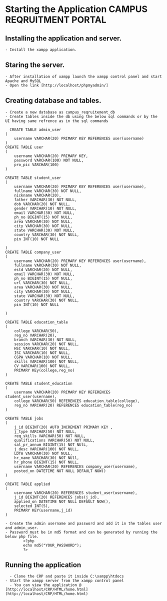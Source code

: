 # Starting the Application CAMPUS REQRUITMENT PORTAL

## Installing the application and server.
	- Install the xampp application.

## Staring the server.
	- After installation of xampp launch the xampp control panel and start Apache and MySQL
	- Open the link [http://localhost/phpmyadmin/]

## Creating database and tables.
	- Create a new database as campus_reqruitement_db
	- Create tables inside the db using the below sql commands or by the UI having same refrence as in the sql commands
```
  CREATE TABLE admin_user
(
	username VARCHAR(20) PRIMARY KEY REFERENCES user(username)
)
CREATE TABLE user
(
	username VARCHAR(20) PRIMARY KEY,
	password VARCHAR(100) NOT NULL,
	pro_pic VARCHAR(100)
)

CREATE TABLE student_user
(
	username VARCHAR(20) PRIMARY KEY REFERENCES user(username),
	fullname VARCHAR(30) NOT NULL,
	nickname VARCHAR(20),
	father VARCHAR(30) NOT NULL,
	dob VARCHAR(20) NOT NULL,
	gender VARCHAR(10) NOT NULL,
	email VARCHAR(30) NOT NULL,
	ph_no BIGINT(15) NOT NULL,
	area VARCHAR(30) NOT NULL,
	city VARCHAR(30) NOT NULL,
	state VARCHAR(30) NOT NULL,
	country VARCHAR(30) NOT NULL,
	pin INT(10) NOT NULL

)
CREATE TABLE company_user
(
	username VARCHAR(20) PRIMARY KEY REFERENCES user(username),
	fullname VARCHAR(30) NOT NULL,
	estd VARCHAR(20) NOT NULL,
	email VARCHAR(30) NOT NULL,
	ph_no BIGINT(15) NOT NULL,
	url VARCHAR(30) NOT NULL,
	area VARCHAR(30) NOT NULL,
	city VARCHAR(30) NOT NULL,
	state VARCHAR(30) NOT NULL,
	country VARCHAR(30) NOT NULL,
	pin INT(10) NOT NULL

)

CREATE TABLE education_table
(
	college VARCHAR(50),
	reg_no VARCHAR(20),
	branch VARCHAR(30) NOT NULL,
	session VARCHAR(20) NOT NULL,
	HSC VARCHAR(10) NOT NULL,
	ISC VARCHAR(10) NOT NULL,
	CGPA VARCHAR(10) NOT NULL,
	skills VARCHAR(100) NOT NULL,
	CV VARCHAR(100) NOT NULL,
	PRIMARY KEy(college,reg_no)
)

CREATE TABLE student_education
(
	username VARCHAR(20) PRIMARY KEY REFERENCES student_user(username),
	college VARCHAR(50) REFERENCES education_table(college),
	reg_no VARCHAR(20) REFERENCES education_table(reg_no)
)

CREATE TABLE jobs
(
	j_id BIGINT(20) AUTO_INCREMENT PRIMARY KEY ,
	j_type VARCHAR(50) NOT NULL,
	req_skills VARCHAR(50) NOT NULL,
	qualifications VARCHAR(50) NOT NULL,
	sal_pr_annum BIGINT(15) NOT NUlL,
	j_desc VARCHAR(100) NOT NULL,
	LDTA VARCHAR(30) NOT NULL,
	hr_name VARCHAR(30) NOT NUll,
	hr_phone BIGINT(15) NOT NULL,
	username VARCHAR(20) REFERENCES company_user(username),
	posted_on DATETIME NOT NULL	DEFAULT NOW()
)

CREATE TABLE applied
(
	username VARCHAR(20) REFERENCES student_user(username),
	j_id BIGINT(20) REFERENCES jobs(j_id),
	applied_on DATETIME NOT NULL DEFAULT NOW(),
	selected INT(5),
	PRIMARY KEY(username,j_id)
)
```
  
	- Create the admin username and password and add it in the tables user and admin_user.
	- Password must be in md5 format and can be generated by running the below php file.
			<?php
			echo md5("YOUR_PASSWORD");
			?> 

## Running the application
	  - Clone the CRP and paste it inside C:\xampp\htdocs
    - Start the xampp server from the xampp control panel
	  - You can view the application @ [http://localhost/CRP/HTML/home.html](http://localhost/CRP/HTML/home.html)
